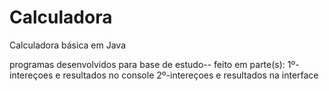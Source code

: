 # Calculadora
Calculadora básica em Java

programas desenvolvidos para base de estudo--
 feito em parte(s):
1º-intereçoes e resultados no console
 2º-intereçoes e resultados na interface

